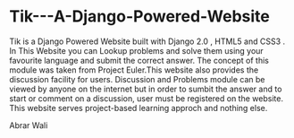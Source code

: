 # Tik---A-Django-Powered-Website
Tik is a Django Powered Website built with Django 2.0 , HTML5 and CSS3 .
In This Website you can Lookup problems and solve them using your favourite language and submit the correct answer. The concept of this module was taken from Project Euler.This website also provides the discussion facility for users. Discussion and Problems module can be viewed by anyone on the internet but in order to sumbit the answer and to start or comment on a discussion, user must be registered on the website. This website serves project-based learning approch and nothing else.

Abrar Wali
